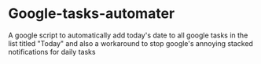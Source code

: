 # Google-tasks-automater
A google script to automatically add today's date to all google tasks in the list titled "Today" and also a workaround to stop google's annoying stacked notifications for daily tasks
